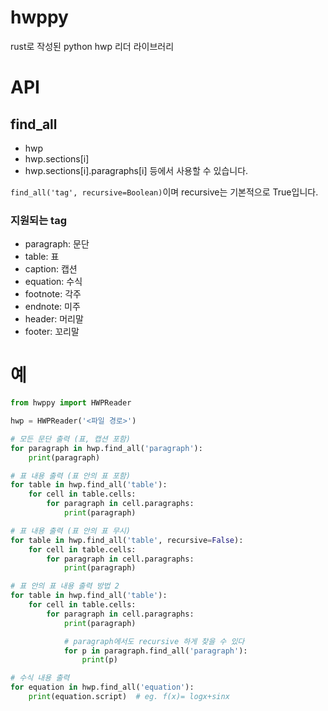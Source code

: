 # hwppy
rust로 작성된 python hwp 리더 라이브러리

# API
## find_all
- hwp
- hwp.sections[i]
- hwp.sections[i].paragraphs[i]
등에서 사용할 수 있습니다.

`find_all('tag', recursive=Boolean)`이며 recursive는 기본적으로 True입니다.
### 지원되는 tag
- paragraph: 문단
- table: 표
- caption: 캡션
- equation: 수식
- footnote: 각주
- endnote: 미주
- header: 머리말
- footer: 꼬리말

# 예
```python
from hwppy import HWPReader

hwp = HWPReader('<파일 경로>')

# 모든 문단 출력 (표, 캡션 포함)
for paragraph in hwp.find_all('paragraph'):
    print(paragraph)

# 표 내용 출력 (표 안의 표 포함)
for table in hwp.find_all('table'):
    for cell in table.cells:
        for paragraph in cell.paragraphs:
            print(paragraph)

# 표 내용 출력 (표 안의 표 무시)
for table in hwp.find_all('table', recursive=False):
    for cell in table.cells:
        for paragraph in cell.paragraphs:
            print(paragraph)

# 표 안의 표 내용 출력 방법 2
for table in hwp.find_all('table'):
    for cell in table.cells:
        for paragraph in cell.paragraphs:
            print(paragraph)

            # paragraph에서도 recursive 하게 찾을 수 있다
            for p in paragraph.find_all('paragraph'):
                print(p)

# 수식 내용 출력
for equation in hwp.find_all('equation'):
    print(equation.script)  # eg. f(x)= logx+sinx
```
